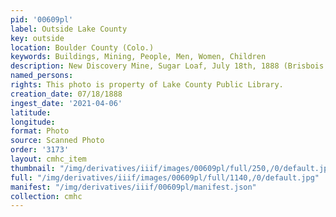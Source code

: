 ```yaml
---
pid: '00609pl'
label: Outside Lake County
key: outside
location: Boulder County (Colo.)
keywords: Buildings, Mining, People, Men, Women, Children
description: New Discovery Mine, Sugar Loaf, July 18th, 1888 (Brisbois photo)
named_persons: 
rights: This photo is property of Lake County Public Library.
creation_date: 07/18/1888
ingest_date: '2021-04-06'
latitude: 
longitude: 
format: Photo
source: Scanned Photo
order: '3173'
layout: cmhc_item
thumbnail: "/img/derivatives/iiif/images/00609pl/full/250,/0/default.jpg"
full: "/img/derivatives/iiif/images/00609pl/full/1140,/0/default.jpg"
manifest: "/img/derivatives/iiif/00609pl/manifest.json"
collection: cmhc
---
```

